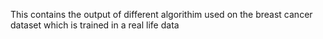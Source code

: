 This contains the output of different algorithim used on the breast cancer dataset which is trained in a real life data
